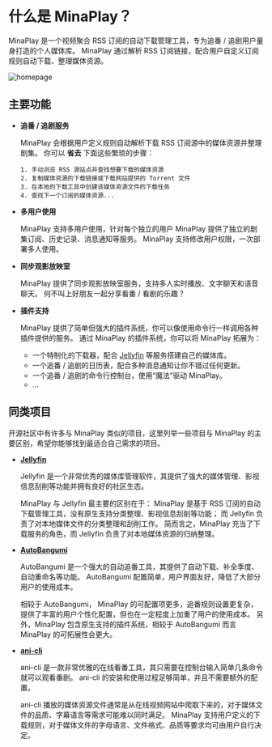 <script setup>
import {useData, withBase} from 'vitepress';
const data = useData();
</script>

# 什么是 MinaPlay？

MinaPlay 是一个视频聚合 RSS 订阅的自动下载管理工具，专为追番 / 追剧用户量身打造的个人媒体库。
MinaPlay 通过解析 RSS 订阅链接，配合用户自定义订阅规则自动下载、整理媒体资源。

<img :src="data.isDark.value ? withBase('/homepage-dark.png') : withBase('/homepage.png')" alt="homepage">

## 主要功能

- **追番 / 追剧服务**

  MinaPlay 会根据用户定义规则自动解析下载 RSS 订阅源中的媒体资源并整理剧集。
  你可以 **省去** 下面这些繁琐的步骤：

      1. 手动浏览 RSS 源站点并查找想要下载的媒体资源
      2. 复制媒体资源的下载链接或下载网站提供的 Torrent 文件
      3. 在本地的下载工具中创建该媒体资源文件的下载任务
      4. 查找下一个订阅的媒体资源...

- **多用户使用**

  MinaPlay 支持多用户使用，针对每个独立的用户 MinaPlay 提供了独立的剧集订阅、历史记录、消息通知等服务。
  MinaPlay 支持修改用户权限，一次部署多人使用。

- **同步观影放映室**

  MinaPlay 提供了同步观影放映室服务，支持多人实时播放、文字聊天和语音聊天。
  何不叫上好朋友一起分享看番 / 看剧的乐趣？

- **插件支持**

  MinaPlay 提供了简单但强大的插件系统，你可以像使用命令行一样调用各种插件提供的服务。
  通过 MinaPlay 的插件系统，你可以将 MinaPlay 拓展为：

  - 一个特制化的下载器，配合 [Jellyfin](https://jellyfin.org/) 等服务搭建自己的媒体库。
  - 一个追番 / 追剧的日历表，配合多种消息通知让你不错过任何更新。
  - 一个追番 / 追剧的命令行控制台，使用“魔法”驱动 MinaPlay。
  - ...

## 同类项目

开源社区中有许多与 MinaPlay 类似的项目，这里列举一些项目与 MinaPlay 的主要区别，希望你能够找到最适合自己需求的项目。

- **[Jellyfin](https://github.com/jellyfin/jellyfin)**

  Jellyfin 是一个非常优秀的媒体库管理软件，其提供了强大的媒体管理、影视信息刮削等功能并拥有良好的社区生态。

  MinaPlay 与 Jellyfin 最主要的区别在于：
  MinaPlay 是基于 RSS 订阅的自动下载管理工具，没有原生支持分类整理、影视信息刮削等功能；
  而 Jellyfin 负责了对本地媒体文件的分类整理和刮削工作。
  简而言之，MinaPlay 充当了下载服务的角色，而 Jellyfin 负责了对本地媒体资源的归纳整理。

- **[AutoBangumi](https://github.com/EstrellaXD/Auto_Bangumi)**

  AutoBangumi 是一个强大的自动追番工具，其提供了自动下载、补全季度、自动重命名等功能。
  AutoBangumi 配置简单，用户界面友好，降低了大部分用户的使用成本。

  相较于 AutoBangumi， MinaPlay 的可配置项更多，追番规则设置更复杂，提供了丰富的用户个性化配置，但也在一定程度上加重了用户的使用成本。
  另外，MinaPlay 包含原生支持的插件系统，相较于 AutoBangumi 而言 MinaPlay 的可拓展性会更大。

- **[ani-cli](https://github.com/pystardust/ani-cli)**

  ani-cli 是一款非常优雅的在线看番工具，其只需要在控制台输入简单几条命令就可以观看番剧。
  ani-cli 的安装和使用过程足够简单，并且不需要额外的配置。

  ani-cli 播放的媒体资源文件通常是从在线视频网站中爬取下来的，对于媒体文件的品质、字幕语言等需求可能难以同时满足。
  MinaPlay 支持用户定义的下载规则，对于媒体文件的字母语言、文件格式、品质等要求均可由用户自行决定。
